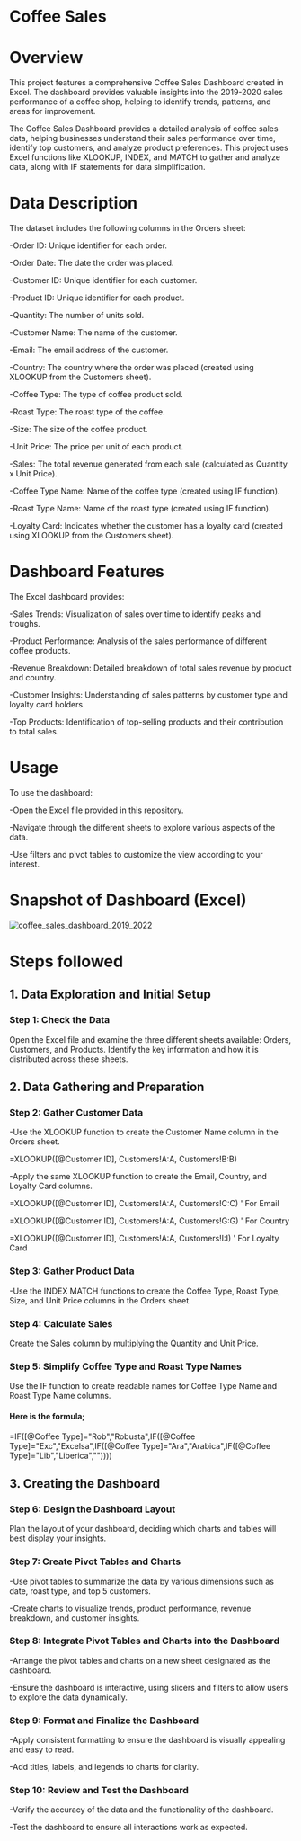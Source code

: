 # Coffee Sales

# Overview

This project features a comprehensive Coffee Sales Dashboard created in Excel. The dashboard provides valuable insights into the 2019-2020 sales performance of a coffee shop, helping to identify trends, patterns, and areas for improvement.

The Coffee Sales Dashboard provides a detailed analysis of coffee sales data, helping businesses understand their sales performance over time, identify top customers, and analyze product preferences. This project uses Excel functions like XLOOKUP, INDEX, and MATCH to gather and analyze data, along with IF statements for data simplification.


# Data Description


The dataset includes the following columns in the Orders sheet:

-Order ID: Unique identifier for each order.

-Order Date: The date the order was placed.

-Customer ID: Unique identifier for each customer.

-Product ID: Unique identifier for each product.

-Quantity: The number of units sold.

-Customer Name: The name of the customer.

-Email: The email address of the customer.

-Country: The country where the order was placed (created using XLOOKUP from the Customers sheet).

-Coffee Type: The type of coffee product sold.

-Roast Type: The roast type of the coffee.

-Size: The size of the coffee product.

-Unit Price: The price per unit of each product.

-Sales: The total revenue generated from each sale (calculated as Quantity x Unit Price).

-Coffee Type Name: Name of the coffee type (created using IF function).

-Roast Type Name: Name of the roast type (created using IF function).

-Loyalty Card: Indicates whether the customer has a loyalty card (created using XLOOKUP from the Customers sheet).
        
# Dashboard Features

The Excel dashboard provides:

-Sales Trends: Visualization of sales over time to identify peaks and troughs.

-Product Performance: Analysis of the sales performance of different coffee products.

-Revenue Breakdown: Detailed breakdown of total sales revenue by product and country.

-Customer Insights: Understanding of sales patterns by customer type and loyalty card holders.

-Top Products: Identification of top-selling products and their contribution to total sales.

 
# Usage


To use the dashboard:

-Open the Excel file provided in this repository.

-Navigate through the different sheets to explore various aspects of the data.

-Use filters and pivot tables to customize the view according to your interest.
 
 # Snapshot of Dashboard (Excel)

![coffee_sales_dashboard_2019_2022](https://github.com/user-attachments/assets/2a3e0bc0-acc3-4fd3-912d-37564b76988b)

# Steps followed 

## 1. Data Exploration and Initial Setup

 ### Step 1: Check the Data
Open the Excel file and examine the three different sheets available: Orders, Customers, and Products.
Identify the key information and how it is distributed across these sheets.

## 2. Data Gathering and Preparation

### Step 2: Gather Customer Data
-Use the XLOOKUP function to create the Customer Name column in the Orders sheet.

=XLOOKUP([@Customer ID], Customers!A:A, Customers!B:B)

-Apply the same XLOOKUP function to create the Email, Country, and Loyalty Card columns.

=XLOOKUP([@Customer ID], Customers!A:A, Customers!C:C)  ' For Email

=XLOOKUP([@Customer ID], Customers!A:A, Customers!G:G)  ' For Country

=XLOOKUP([@Customer ID], Customers!A:A, Customers!I:I)  ' For Loyalty Card

### Step 3: Gather Product Data
-Use the INDEX MATCH functions to create the Coffee Type, Roast Type, Size, and Unit Price columns in the Orders sheet.

### Step 4: Calculate Sales
Create the Sales column by multiplying the Quantity and Unit Price.

### Step 5: Simplify Coffee Type and Roast Type Names
Use the IF function to create readable names for Coffee Type Name and Roast Type Name columns.

#### Here is the formula;

=IF([@Coffee Type]="Rob","Robusta",IF([@Coffee Type]="Exc","Excelsa",IF([@Coffee Type]="Ara","Arabica",IF([@Coffee Type]="Lib","Liberica",""))))

## 3. Creating the Dashboard

### Step 6: Design the Dashboard Layout
Plan the layout of your dashboard, deciding which charts and tables will best display your insights.

### Step 7: Create Pivot Tables and Charts

-Use pivot tables to summarize the data by various dimensions such as date, roast type, and top 5 customers.

-Create charts to visualize trends, product performance, revenue breakdown, and customer insights.

### Step 8: Integrate Pivot Tables and Charts into the Dashboard

-Arrange the pivot tables and charts on a new sheet designated as the dashboard.

-Ensure the dashboard is interactive, using slicers and filters to allow users to explore the data dynamically.

### Step 9: Format and Finalize the Dashboard

-Apply consistent formatting to ensure the dashboard is visually appealing and easy to read.

-Add titles, labels, and legends to charts for clarity.

### Step 10: Review and Test the Dashboard

-Verify the accuracy of the data and the functionality of the dashboard.

-Test the dashboard to ensure all interactions work as expected.




    
